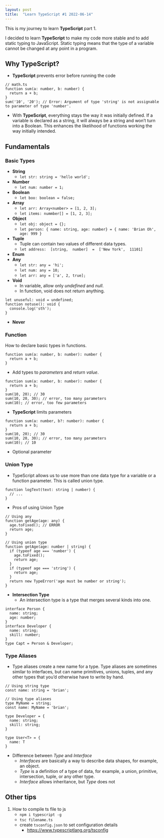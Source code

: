```yaml
---
layout: post
title:  "Learn TypeScript #1 2022-06-14"
---
```


This is my journey to learn **TypeScript** part 1.

I decided to learn **TypeScript** to make my code more stable and to add static typing to JavaScript. Static typing means that the type of a variable cannot be changed at any point in a program.

## Why TypeScript?

- **TypeScript** prevents error before running the code
```
// math.ts
function sum(a: number, b: number) {
  return a + b;
}
sum('10', '20'); // Error: Argument of type 'string' is not assignable to parameter of type 'number'.
```
- With **TypeScript**, everything stays the way it was initially defined. If a variable is declared as a string, it will always be a string and won’t turn into a Boolean. This enhances the likelihood of functions working the way initially intended.

## Fundamentals

### Basic Types

- **String**
	- `let str: string = 'hello world';`
- **Number**
	- `let num: number = 1;`
- **Boolean**
	- `let boo: boolean = false;`
- **Array**
	- `let arr: Array<number> = [1, 2, 3];`
	- `let items: nummber[] = [1, 2, 3];`
- **Object**
	- `let obj: object = {};`
	- `let person: { name: string, age: number} = { name: 'Brian Oh', age: 999 }`
- **Tuple**
	- Tuple can contain two values of different data types.
	- `let address:  [string,  number]  =  ['New York',  11101]`
- **Enum**
- **Any**
	- `let str: any = 'hi';`
	- `let num: any = 10;`
	- `let arr: any = ['a', 2, true];`
- **Void**
	- In variable, allow only *undefined* and *null*.
	- In function, void does not return anything.
```
let unuseful: void = undefined;
function notuse(): void {
  console.log('sth');
}
```
- **Never**


### Function

How to declare basic types in functions.
```
function sum(a: number, b: number): number {
  return a + b;
}
```
- Add types to *parameters* and *return value*.
```
function sum(a: number, b: number): number {
  return a + b;
}
sum(10, 20); // 30
sum(10, 20, 30); // error, too many parameters
sum(10); // error, too few parameters
```
- **TypeScript** limits parameters
```
function sum(a: number, b?: number): number {
  return a + b;
}
sum(10, 20); // 30
sum(10, 20, 30); // error, too many parameters
sum(10); // 10
```
- Optional parameter


### Union Type

- TypeScript allows us to use more than one data type for a variable or a function parameter. This is called union type.
```
function logText(text: string | number) {
  // ...
}
```
- Pros of using Union Type
```
// Using any
function getAge(age: any) {
  age.toFixed(); // ERROR
  return age;
}

// Using union type
function getAge(age: number | string) {
  if (typeof age === 'number') {
    age.toFixed();
    return age;
  }
  if (typeof age === 'string') {
    return age;
  }
  return new TypeError('age must be number or string');
}
```
- **Intersection Type**
	- An intersection type is a type that merges several kinds into one.
```
interface Person {
  name: string;
  age: number;
}
interface Developer {
  name: string;
  skill: number;
}
type Capt = Person & Developer;
```

### Type Aliases

- Type aliases create a new name for a type. Type aliases are sometimes similar to interfaces, but can name primitives, unions, tuples, and any other types that you’d otherwise have to write by hand.
```
// Using string type
const name: string = 'brian';

// Using type aliases
type MyName = string;
const name: MyName = 'brian';
```
```
type Developer = {
  name: string;
  skill: string;
}
```
```
type User<T> = {
  name: T
}
```
- Difference between *Type* and *Interface*
	- *Interfaces* are basically a way to describe data shapes, for example, an object. 
	- *Type* is a definition of a type of data, for example, a union, primitive, intersection, tuple, or any other type.
	- *Interface* allows inheritance, but *Type* does not

## Other tips

 1. How to compile ts file to js
	 - `npm i typescript -g`
	 - `tsc filename.ts`
	 - create `tsconfig.json` to set configuration details
		 - https://www.typescriptlang.org/tsconfig

